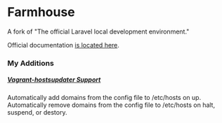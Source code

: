# Farmhouse

A fork of "The official Laravel local development environment."

Official documentation [is located here](http://laravel.com/docs/5.0/farmhouse).

### My Additions

##### [Vagrant-hostsupdater Support](https://github.com/cogitatio/vagrant-hostsupdater)

Automatically add domains from the config file to /etc/hosts on up.
Automatically remove domains from the config file to /etc/hosts on halt, suspend, or destory.